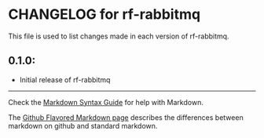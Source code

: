 # CHANGELOG for rf-rabbitmq

This file is used to list changes made in each version of rf-rabbitmq.

## 0.1.0:

* Initial release of rf-rabbitmq

- - -
Check the [Markdown Syntax Guide](http://daringfireball.net/projects/markdown/syntax) for help with Markdown.

The [Github Flavored Markdown page](http://github.github.com/github-flavored-markdown/) describes the differences between markdown on github and standard markdown.
